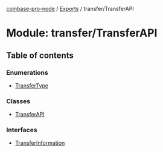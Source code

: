 [coinbase-pro-node](../README.md) / [Exports](../modules.md) / transfer/TransferAPI

# Module: transfer/TransferAPI

## Table of contents

### Enumerations

- [TransferType](../enums/transfer_transferapi.transfertype.md)

### Classes

- [TransferAPI](../classes/transfer_transferapi.transferapi.md)

### Interfaces

- [TransferInformation](../interfaces/transfer_transferapi.transferinformation.md)
